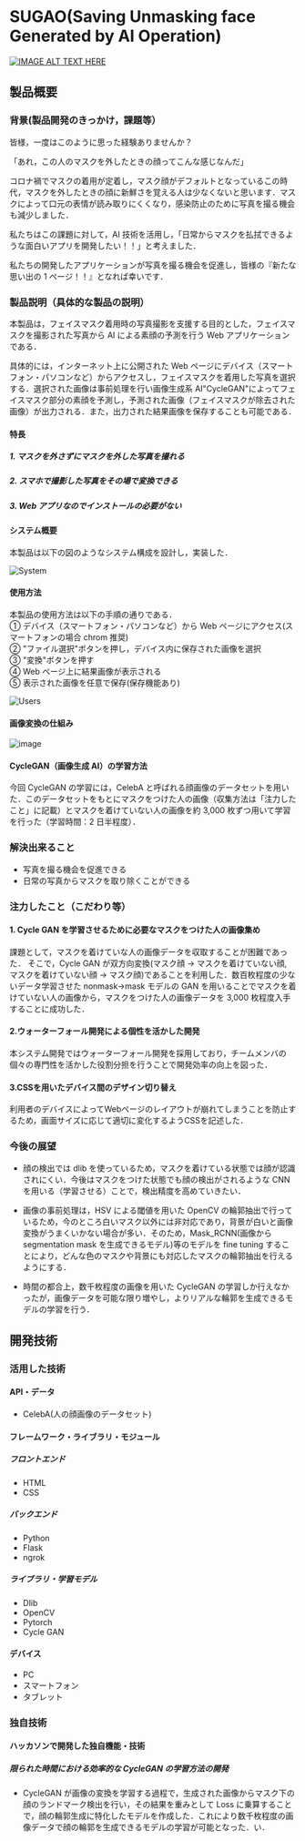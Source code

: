 # **SUGAO**(**S**aving **U**nmasking face **G**enerated by **A**I **O**peration)

[![IMAGE ALT TEXT HERE](https://jphacks.com/wp-content/uploads/2022/08/JPHACKS2022_ogp.jpg)](https://www.youtube.com/watch?v=LUPQFB4QyVo)

## 製品概要

### 背景(製品開発のきっかけ，課題等）

<!--担当：中野-->

皆様，一度はこのように思った経験ありませんか？

「あれ，この人のマスクを外したときの顔ってこんな感じなんだ」

コロナ禍でマスクの着用が定着し，マスク顔がデフォルトとなっているこの時代，マスクを外したときの顔に新鮮さを覚える人は少なくないと思います．マスクによって口元の表情が読み取りにくくなり，感染防止のために写真を撮る機会も減少しました．

私たちはこの課題に対して，AI 技術を活用し，「日常からマスクを払拭できるような面白いアプリを開発したい！！」と考えました．

私たちの開発したアプリケーションが写真を撮る機会を促進し，皆様の『新たな思い出の 1 ページ！！』となれば幸いです．

### 製品説明（具体的な製品の説明）

<!--担当：三好-->

本製品は，フェイスマスク着用時の写真撮影を支援する目的とした，フェイスマスクを撮影された写真から AI による素顔の予測を行う Web アプリケーションである．

具体的には，インターネット上に公開された Web ページにデバイス（スマートフォン・パソコンなど）からアクセスし，フェイスマスクを着用した写真を選択する．選択された画像は事前処理を行い画像生成系 AI"CycleGAN"によってフェイスマスク部分の素顔を予測し，予測された画像（フェイスマスクが除去された画像）が出力される．また，出力された結果画像を保存することも可能である．

#### 特長

<!--担当：森下-->

##### 1. マスクを外さずにマスクを外した写真を撮れる

##### 2. スマホで撮影した写真をその場で変換できる

##### 3. Web アプリなのでインストールの必要がない

#### システム概要

本製品は以下の図のようなシステム構成を設計し，実装した．

![System](/figs/system.svg)

#### 使用方法

本製品の使用方法は以下の手順の通りである．<br>
① デバイス（スマートフォン・パソコンなど）から Web ページにアクセス(スマートフォンの場合 chrom 推奨)<br>
② "ファイル選択"ボタンを押し，デバイス内に保存された画像を選択<br>
③ "変換"ボタンを押す<br>
④ Web ページ上に結果画像が表示される<br>
⑤ 表示された画像を任意で保存(保存機能あり)<br>

![Users](/figs/usermanual.svg)

#### 画像変換の仕組み

![image](/figs/system_of_covert_img.png)

#### CycleGAN（画像生成 AI）の学習方法

今回 CycleGAN の学習には，CelebA と呼ばれる顔画像のデータセットを用いた．このデータセットをもとにマスクをつけた人の画像（収集方法は「注力したこと」に記載）とマスクを着けていない人の画像を約 3,000 枚ずつ用いて学習を行った（学習時間：2 日半程度）．

### 解決出来ること

- 写真を撮る機会を促進できる
- 日常の写真からマスクを取り除くことができる

### 注力したこと（こだわり等）

#### 1. Cycle GAN を学習させるために必要なマスクをつけた人の画像集め

課題として，マスクを着けていな人の画像データを収取することが困難であった．
そこで，Cycle GAN が双方向変換(マスク顔 → マスクを着けていない顔, マスクを着けていない顔 → マスク顔)であることを利用した．数百枚程度の少ないデータ学習させた nonmask→mask モデルの GAN を用いることでマスクを着けていない人の画像から，マスクをつけた人の画像データを 3,000 枚程度入手することに成功した．

#### 2.ウォーターフォール開発による個性を活かした開発

本システム開発ではウォーターフォール開発を採用しており，チームメンバの個々の専門性を活かした役割分担を行うことで開発効率の向上を図った．

#### 3.CSSを用いたデバイス間のデザイン切り替え

利用者のデバイスによってWebページのレイアウトが崩れてしまうことを防止するため，画面サイズに応じて適切に変化するようCSSを記述した．

### 今後の展望

- 顔の検出では dlib を使っているため，マスクを着けている状態では顔が認識されにくい．今後はマスクをつけた状態でも顔の検出がされるような CNN を用いる（学習させる）ことで，検出精度を高めていきたい．

- 画像の事前処理は，HSV による閾値を用いた OpenCV の輪郭抽出で行っているため，今のところ白いマスク以外には非対応であり，背景が白いと画像変換がうまくいかない場合が多い．そのため，Mask_RCNN(画像から segmentation mask を生成できるモデル)等のモデルを fine tuning することにより，どんな色のマスクや背景にも対応したマスクの輪郭抽出を行えるようにする．

- 時間の都合上，数千枚程度の画像を用いた CycleGAN の学習しか行えなかったが，画像データを可能な限り増やし，よりリアルな輪郭を生成できるモデルの学習を行う．

## 開発技術

### 活用した技術

<!--担当：全員-->

#### API・データ

- CelebA(人の顔画像のデータセット)

#### フレームワーク・ライブラリ・モジュール

<!--担当：森下-->

##### フロントエンド

- HTML
- CSS

<!--担当：三好-->

##### バックエンド

- Python
- Flask
- ngrok

<!--担当：中野-->

##### ライブラリ・学習モデル

- Dlib
- OpenCV
- Pytorch
- Cycle GAN

#### デバイス

- PC
- スマートフォン
- タブレット

### 独自技術

#### ハッカソンで開発した独自機能・技術

##### 限られた時間における効率的な CycleGAN の学習方法の開発

- CycleGAN が画像の変換を学習する過程で，生成された画像からマスク下の顔のランドマーク検出を行い，その結果を重みとして Loss に乗算することで，顔の輪郭生成に特化したモデルを作成した．これにより数千枚程度の画像データで顔の輪郭を生成できるモデルの学習が可能となった．い．
